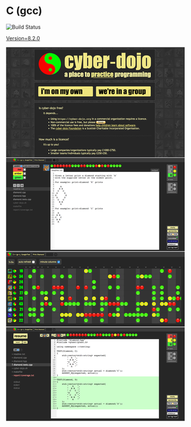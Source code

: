 # C (gcc)

![Build Status](https://travis-ci.org/cyber-dojo-languages/gcc.svg?branch=master)

[Version=8.2.0](https://github.com/cyber-dojo-languages/gcc/blob/master/check_version.sh)

![cyber-dojo.org home page](https://github.com/cyber-dojo/cyber-dojo/blob/master/shared/home_page_snapshot.png)
